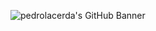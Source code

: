 ![pedrolacerda's GitHub Banner]([https://raw.githubusercontent.com/pedrolacerda/pedrolacerda/banner.png](https://github.com/pedrolacerda/pedrolacerda/blob/master/banner.png))
